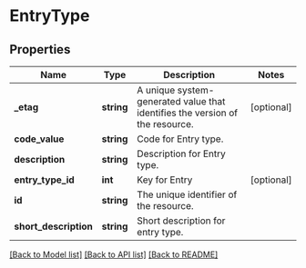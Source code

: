 # EntryType

## Properties
Name | Type | Description | Notes
------------ | ------------- | ------------- | -------------
**_etag** | **string** | A unique system-generated value that identifies the version of the resource. | [optional] 
**code_value** | **string** | Code for Entry type. | 
**description** | **string** | Description for Entry type. | 
**entry_type_id** | **int** | Key for Entry | [optional] 
**id** | **string** | The unique identifier of the resource. | 
**short_description** | **string** | Short description for entry type. | 

[[Back to Model list]](../README.md#documentation-for-models) [[Back to API list]](../README.md#documentation-for-api-endpoints) [[Back to README]](../README.md)


